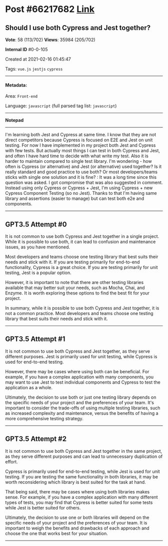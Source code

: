 
# Post \#66217682 [Link](https://stackoverflow.com/questions/66217682/)

## Should I use both Cypress and Jest together?

**Vote**: 58 (113/702) **Views**: 35984 (205/702) 

**Internal ID** \#0-0-105

Created at 2021-02-16 01:45:47

Tags: `vue.js` `jestjs` `cypress`

----------

#### Metadata:

Area: `Front-end`

Language: `javascript` (full parsed tag list: `javascript`)

----------

**Notepad**


----------

I'm learning both Jest and Cypress at same time. I know that they are not direct competitors because Cypress is focused on E2E and Jest on unit testing. For now I have implemented in my project both Jest and Cypress with few tests.
But actually most things I can test in both Cypress and Jest, and often I have hard time to decide with what write my test. Also it is harder to maintain compared to single test library.
I'm wondering - how often is Cypress (or alternative) and Jest (or alternative) used together? Is it really standard and good practice to use both? Or most developers/teams sticks with single one solution and it is fine?
: It was a long time since this question was asked. I got compromise that was also suggested in comment. Instead using only Cypress or Cypress + Jest, I'm using Cypress + new Cypress Component Testing (so no Jest). Thanks to that I'm having same library and assertions (easier to manage) but can test both e2e and components.


----------
        
## GPT3.5 Attempt \#0

It is not common to use both Cypress and Jest together in a single project. While it is possible to use both, it can lead to confusion and maintenance issues, as you have mentioned. 

Most developers and teams choose one testing library that best suits their needs and stick with it. If you are testing primarily for end-to-end functionality, Cypress is a great choice. If you are testing primarily for unit testing, Jest is a popular option. 

However, it is important to note that there are other testing libraries available that may better suit your needs, such as Mocha, Chai, and Enzyme. It is worth exploring these options to find the best fit for your project. 

In summary, while it is possible to use both Cypress and Jest together, it is not a common practice. Most developers and teams choose one testing library that best suits their needs and stick with it.

--------

## GPT3.5 Attempt \#1

It is not common to use both Cypress and Jest together, as they serve different purposes. Jest is primarily used for unit testing, while Cypress is used for end-to-end testing. 

However, there may be cases where using both can be beneficial. For example, if you have a complex application with many components, you may want to use Jest to test individual components and Cypress to test the application as a whole. 

Ultimately, the decision to use both or just one testing library depends on the specific needs of your project and the preferences of your team. It's important to consider the trade-offs of using multiple testing libraries, such as increased complexity and maintenance, versus the benefits of having a more comprehensive testing strategy.

--------

## GPT3.5 Attempt \#2

It is not common to use both Cypress and Jest together in the same project, as they serve different purposes and can lead to unnecessary duplication of effort. 

Cypress is primarily used for end-to-end testing, while Jest is used for unit testing. If you are testing the same functionality in both libraries, it may be worth reconsidering which library is best suited for the task at hand. 

That being said, there may be cases where using both libraries makes sense. For example, if you have a complex application with many different types of tests, you may find that Cypress is better suited for some tests while Jest is better suited for others. 

Ultimately, the decision to use one or both libraries will depend on the specific needs of your project and the preferences of your team. It is important to weigh the benefits and drawbacks of each approach and choose the one that works best for your situation.

--------
